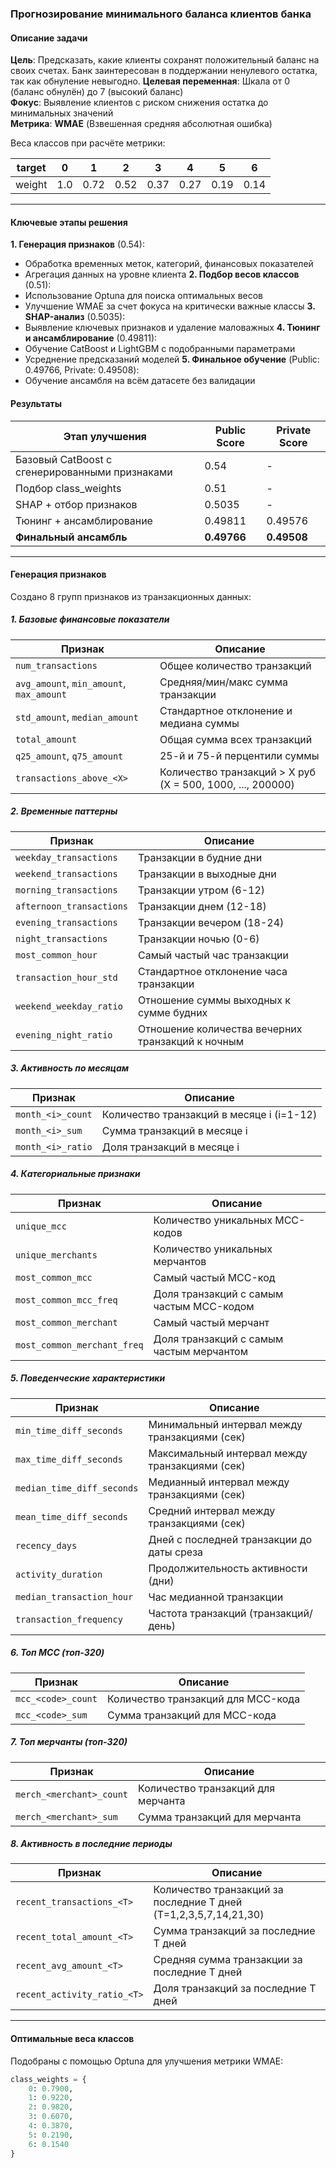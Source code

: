 ### Прогнозирование минимального баланса клиентов банка

#### Описание задачи
**Цель**: Предсказать, какие клиенты сохранят положительный баланс на своих счетах. Банк заинтересован в поддержании ненулевого остатка, так как обнуление невыгодно.
**Целевая переменная**: Шкала от 0 (баланс обнулён) до 7 (высокий баланс)  
**Фокус**: Выявление клиентов с риском снижения остатка до минимальных значений  
**Метрика**: **WMAE** (Взвешенная средняя абсолютная ошибка)  

Веса классов при расчёте метрики:

| target | 0    | 1    | 2    | 3    | 4    | 5    | 6    |
|--------|------|------|------|------|------|------|------|
| weight | 1.0  | 0.72 | 0.52 | 0.37 | 0.27 | 0.19 | 0.14 |

---

#### Ключевые этапы решения
**1. Генерация признаков** (0.54):
- Обработка временных меток, категорий, финансовых показателей
- Агрегация данных на уровне клиента
**2. Подбор весов классов** (0.51):
- Использование Optuna для поиска оптимальных весов
- Улучшение WMAE за счет фокуса на критически важные классы
**3. SHAP-анализ** (0.5035):
- Выявление ключевых признаков и удаление маловажных
**4. Тюнинг и ансамблирование** (0.49811):
- Обучение CatBoost и LightGBM с подобранными параметрами
- Усреднение предсказаний моделей
**5. Финальное обучение** (Public: 0.49766, Private: 0.49508):
- Обучение ансамбля на всём датасете без валидации



#### Результаты
| Этап улучшения             | Public Score | Private Score |
|----------------------------|--------------|---------------|
| Базовый CatBoost с сгенерированными признаками          | 0.54         | -             |
| Подбор class_weights       | 0.51         | -             |
| SHAP + отбор признаков     | 0.5035       | -             |
| Тюнинг + ансамблирование  | 0.49811      | 0.49576            |
| **Финальный ансамбль**     | **0.49766**  | **0.49508**   |

---

#### Генерация признаков
Создано 8 групп признаков из транзакционных данных:

##### 1. Базовые финансовые показатели
| Признак                     | Описание |
|-----------------------------|----------|
| `num_transactions`          | Общее количество транзакций |
| `avg_amount`, `min_amount`, `max_amount` | Средняя/мин/макс сумма транзакции |
| `std_amount`, `median_amount` | Стандартное отклонение и медиана суммы |
| `total_amount`              | Общая сумма всех транзакций |
| `q25_amount`, `q75_amount`  | 25-й и 75-й перцентили суммы |
| `transactions_above_<X>`    | Количество транзакций > X руб (X = 500, 1000, ..., 200000) |

##### 2. Временные паттерны
| Признак                          | Описание |
|----------------------------------|----------|
| `weekday_transactions`           | Транзакции в будние дни |
| `weekend_transactions`           | Транзакции в выходные дни |
| `morning_transactions`           | Транзакции утром (6-12) |
| `afternoon_transactions`         | Транзакции днем (12-18) |
| `evening_transactions`           | Транзакции вечером (18-24) |
| `night_transactions`             | Транзакции ночью (0-6) |
| `most_common_hour`               | Самый частый час транзакции |
| `transaction_hour_std`           | Стандартное отклонение часа транзакции |
| `weekend_weekday_ratio`          | Отношение суммы выходных к сумме будних |
| `evening_night_ratio`            | Отношение количества вечерних транзакций к ночным |

##### 3. Активность по месяцам
| Признак               | Описание |
|-----------------------|----------|
| `month_<i>_count`     | Количество транзакций в месяце i (i=1-12) |
| `month_<i>_sum`       | Сумма транзакций в месяце i |
| `month_<i>_ratio`     | Доля транзакций в месяце i |

##### 4. Категориальные признаки
| Признак                          | Описание |
|----------------------------------|----------|
| `unique_mcc`                     | Количество уникальных MCC-кодов |
| `unique_merchants`               | Количество уникальных мерчантов |
| `most_common_mcc`                | Самый частый MCC-код |
| `most_common_mcc_freq`           | Доля транзакций с самым частым MCC-кодом |
| `most_common_merchant`           | Самый частый мерчант |
| `most_common_merchant_freq`      | Доля транзакций с самым частым мерчантом |

##### 5. Поведенческие характеристики
| Признак                       | Описание |
|-------------------------------|----------|
| `min_time_diff_seconds`       | Минимальный интервал между транзакциями (сек) |
| `max_time_diff_seconds`       | Максимальный интервал между транзакциями (сек) |
| `median_time_diff_seconds`    | Медианный интервал между транзакциями (сек) |
| `mean_time_diff_seconds`      | Средний интервал между транзакциями (сек) |
| `recency_days`                | Дней с последней транзакции до даты среза |
| `activity_duration`           | Продолжительность активности (дни) |
| `median_transaction_hour`     | Час медианной транзакции |
| `transaction_frequency`       | Частота транзакций (транзакций/день) |

##### 6. Топ MCC (топ-320)
| Признак               | Описание |
|-----------------------|----------|
| `mcc_<code>_count`    | Количество транзакций для MCC-кода |
| `mcc_<code>_sum`      | Сумма транзакций для MCC-кода |

##### 7. Топ мерчанты (топ-320)
| Признак                  | Описание |
|--------------------------|----------|
| `merch_<merchant>_count` | Количество транзакций для мерчанта |
| `merch_<merchant>_sum`   | Сумма транзакций для мерчанта |

##### 8. Активность в последние периоды
| Признак                             | Описание |
|-------------------------------------|----------|
| `recent_transactions_<T>`           | Количество транзакций за последние T дней (T=1,2,3,5,7,14,21,30) |
| `recent_total_amount_<T>`           | Сумма транзакций за последние T дней |
| `recent_avg_amount_<T>`             | Средняя сумма транзакции за последние T дней |
| `recent_activity_ratio_<T>`         | Доля транзакций за последние T дней |

---

#### Оптимальные веса классов
Подобраны с помощью Optuna для улучшения метрики WMAE:
```python
class_weights = {
    0: 0.7900, 
    1: 0.9220, 
    2: 0.9820, 
    3: 0.6070, 
    4: 0.3870, 
    5: 0.2190, 
    6: 0.1540
}
```
